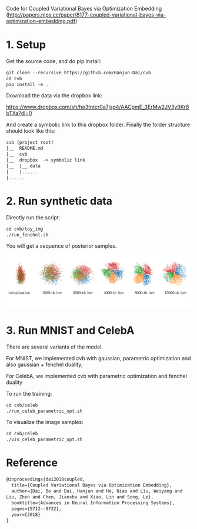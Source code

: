 Code for Coupled Variational Bayes via Optimization Embedding (http://papers.nips.cc/paper/8177-coupled-variational-bayes-via-optimization-embedding.pdf)


# 1. Setup

Get the source code, and do pip install:


    git clone --recursive https://github.com/Hanjun-Dai/cvb
	cd cvb
	pip install -e .

Download the data via the dropbox link:

https://www.dropbox.com/sh/ho3tntcr0a7jsp4/AACpmE_3ErMw2JV3y9Kr8bTXa?dl=0

And create a symbolic link to this dropbox folder. 
Finally the folder structure should look like this:


    cvb (project root)
    |__  README.md
    |__  cvb
    |__  dropbox  -> symbolic link
    |__  |__ data
    |    |......
    |......
    

# 2. Run synthetic data

Directly run the script: 

    cd cvb/toy_img
	./run_fenchel.sh
	
You will get a sequence of posterior samples.

![picture](figs/toy_img.png)


# 3. Run MNIST and CelebA

There are several variants of the model. 

For MNIST, we implemented cvb with gaussian, parametric optimization and also gaussian + fenchel duality;

For CelebA, we implemented cvb with parametric optimization and fenchel duality

To run the training:

    cd cvb/celeb
	./run_celeb_parametric_opt.sh
    
To visualize the image samples:

    cd cvb/celeb
    ./vis_celeb_parametric_opt.sh

# Reference

    @inproceedings{dai2018coupled,
      title={Coupled Variational Bayes via Optimization Embedding},
      author={Dai, Bo and Dai, Hanjun and He, Niao and Liu, Weiyang and Liu, Zhen and Chen, Jianshu and Xiao, Lin and Song, Le},
      booktitle={Advances in Neural Information Processing Systems},
      pages={9712--9722},
      year={2018}
    }



